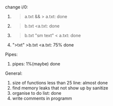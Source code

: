 change i/0:
  1) >a.txt && > a.txt: done
  2) >b.txt <a.txt: done
  3) >b.txt "sm text" < a.txt: done
  4) ">txt" >b.txt <a.txt: 75% done
  
Pipes:
  1) pipes: 1%(maybe) done

General:
  1) size of functions less than 25 line: almost done
  2) find memory leaks that not show up by sanitize
  3) organise to do list: done
  4) write comments in programm
